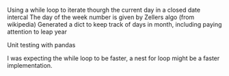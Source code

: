 
Using a while loop to iterate thourgh the current day in a closed date intercal
The day of the week number is given by Zellers algo (from wikipedia)
Generated a dict to keep track of days in month, including paying attention to leap year

Unit testing with pandas

I was expecting the while loop to be faster, a nest for loop might be a faster implementation. 

